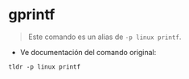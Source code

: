 # gprintf

> Este comando es un alias de `-p linux printf`.

- Ve documentación del comando original:

`tldr -p linux printf`
